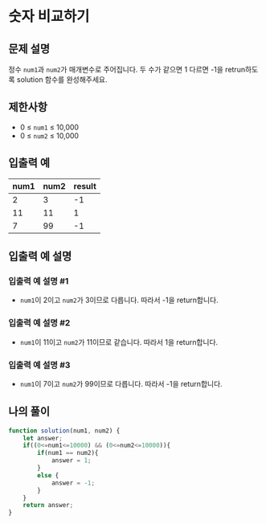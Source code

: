 # 숫자 비교하기

## 문제 설명
정수 `num1`과 `num2`가 매개변수로 주어집니다. 두 수가 같으면 1 다르면 -1을 retrun하도록 solution 함수를 완성해주세요.

## 제한사항
- 0 ≤ `num1` ≤ 10,000
- 0 ≤ `num2` ≤ 10,000

## 입출력 예
|num1|num2|result|
|----|----|----|
|2|3|-1|
|11|11|1|
|7|99|-1|

## 입출력 예 설명
### 입출력 예 설명 #1
- `num1`이 2이고 `num2`가 3이므로 다릅니다. 따라서 -1을 return합니다.
### 입출력 예 설명 #2
- `num1`이 11이고 `num2`가 11이므로 같습니다. 따라서 1을 return합니다.
### 입출력 예 설명 #3
- `num1`이 7이고 `num2`가 99이므로 다릅니다. 따라서 -1을 return합니다.

## 나의 풀이
```js
function solution(num1, num2) {
    let answer;
    if((0<=num1<=10000) && (0<=num2<=10000)){
        if(num1 == num2){
            answer = 1;
        }
        else {
            answer = -1;
        }
    }
    return answer;
}
```


